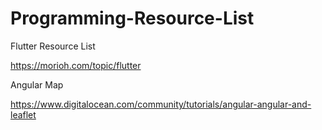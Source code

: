 # Programming-Resource-List


Flutter Resource List

https://morioh.com/topic/flutter


Angular Map 

https://www.digitalocean.com/community/tutorials/angular-angular-and-leaflet
